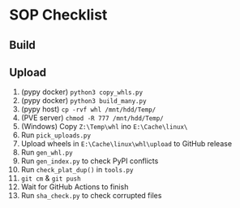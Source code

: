 # SOP Checklist

## Build

## Upload

1. (pypy docker) `python3 copy_whls.py`
2. (pypy docker) `python3 build_many.py`
3. (pypy host) `cp -rvf whl /mnt/hdd/Temp/`
4. (PVE server) `chmod -R 777 /mnt/hdd/Temp/`
5. (Windows) Copy `Z:\Temp\whl` ino `E:\Cache\linux\`
6. Run `pick_uploads.py`
7. Upload wheels in `E:\Cache\linux\whl\upload` to GitHub release
8. Run `gen_whl.py`
9. Run `gen_index.py` to check PyPI conflicts
10. Run `check_plat_dup()` in `tools.py`
11. `git cm` & `git push`
12. Wait for GitHub Actions to finish
13. Run `sha_check.py` to check corrupted files
